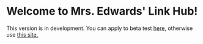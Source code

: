# Welcome to Mrs. Edwards' Link Hub!

This version is in development. You can apply to beta test [here,][1] otherwise use [this site.][2]

[1]: ./index.html "Work-In-Progress..."
[2]: https://edwardshub.weebly.com "Hosted by Weebly - Mrs. Edwards' Link Hub"
